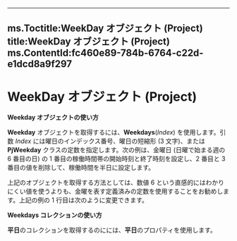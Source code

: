
---
ms.Toctitle:WeekDay オブジェクト (Project)
title:WeekDay オブジェクト (Project)
ms.ContentId:fc460e89-784b-6764-c22d-e1dcd8a9f297
---
# WeekDay オブジェクト (Project)





**Weekday オブジェクトの使い方**



**Weekday** オブジェクトを取得するには、**Weekdays**(*Index*) を使用します。引数 *Index* には曜日のインデックス番号、曜日の短縮形 (3 文字)、または **PjWeekday** クラスの定数を指定します。次の例は、金曜日 (日曜で始まる週の 6 番目の日) の 1 番目の稼働時間帯の開始時刻と終了時刻を設定し、2 番目と 3 番目の値を削除して、稼働時間を半日に設定します。



上記のオブジェクトを取得する方法としては、数値 6 という直感的にはわかりにくい値を使うよりも、金曜を表す定義済みの定数を使用することをお勧めします。上記の例の 1 行目は次のように変更できます。



**Weekdays コレクションの使い方**



**平日**のコレクションを取得するのにには、**平日**のプロパティを使用します。




